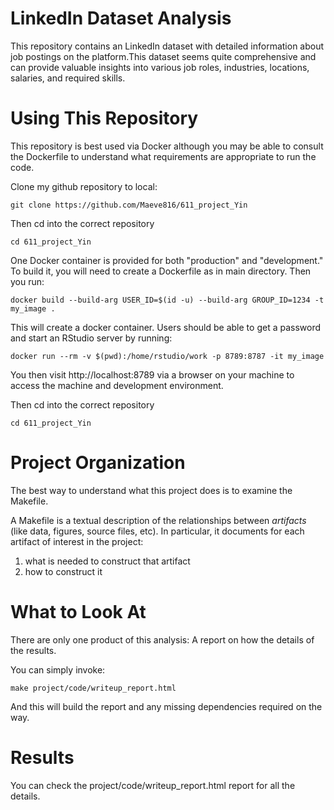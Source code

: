 LinkedIn Dataset Analysis 
========================================================


This repository contains an LinkedIn dataset with detailed information about job
postings on the platform.This dataset seems quite comprehensive and can provide 
valuable insights into various job roles, industries, locations, salaries, and 
required skills.


Using This Repository
=====================

This repository is best used via Docker although you may be able to
consult the Dockerfile to understand what requirements are appropriate
to run the code.

Clone my github repository to local:
```
git clone https://github.com/Maeve816/611_project_Yin
```

Then cd into the correct repository
```
cd 611_project_Yin
```

One Docker container is provided for both "production" and
"development." To build it, you will need to create a Dockerfile as in main 
directory. Then you run:

```
docker build --build-arg USER_ID=$(id -u) --build-arg GROUP_ID=1234 -t my_image .
```

This will create a docker container. Users should be able to get a password and
start an RStudio server by running:

```
docker run --rm -v $(pwd):/home/rstudio/work -p 8789:8787 -it my_image

```

You then visit http://localhost:8789 via a browser on your machine to
access the machine and development environment. 

Then cd into the correct repository
```
cd 611_project_Yin
```


Project Organization
====================

The best way to understand what this project does is to examine the
Makefile.

A Makefile is a textual description of the relationships between
_artifacts_ (like data, figures, source files, etc). In particular, it
documents for each artifact of interest in the project:

1. what is needed to construct that artifact
2. how to construct it



What to Look At
===============

There are only one product of this analysis: A report on how the details of the results.

You can simply invoke:

```
make project/code/writeup_report.html
```

And this will build the report and any missing dependencies required
on the way.

Results
=======

You can check the project/code/writeup_report.html report for all the details.

